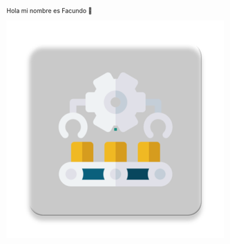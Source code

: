 Hola mi nombre es Facundo 👋


![alt text](https://github.com/facundolobo/SimuladorDePlanificacionDeProceso/blob/main/app/src/main/ic_launcher-web.png)


<!--
**facundolobo/facundolobo** is a ✨ _special_ ✨ repository because its `README.md` (this file) appears on your GitHub profile.

Here are some ideas to get you started:

- 🔭 I’m currently working on ...
- 🌱 I’m currently learning ...
- 👯 I’m looking to collaborate on ...
- 🤔 I’m looking for help with ...
- 💬 Ask me about ...
- 📫 How to reach me: ...
- 😄 Pronouns: ...
- ⚡ Fun fact: ...



- Quiero compartir Mi app: https://github.com/facundolobo/CosasParaPortada/blob/main/portada.webp
- Es una aplicacion de "Planificacion de procesos" donde encontramos los algoritmos FIFO, por Prioridad, SRTF, SJF, etc.
-->
